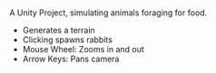 #
A Unity Project, simulating animals foraging for food.

* Generates a terrain
* Clicking spawns rabbits
* Mouse Wheel: Zooms in and out
* Arrow Keys: Pans camera
